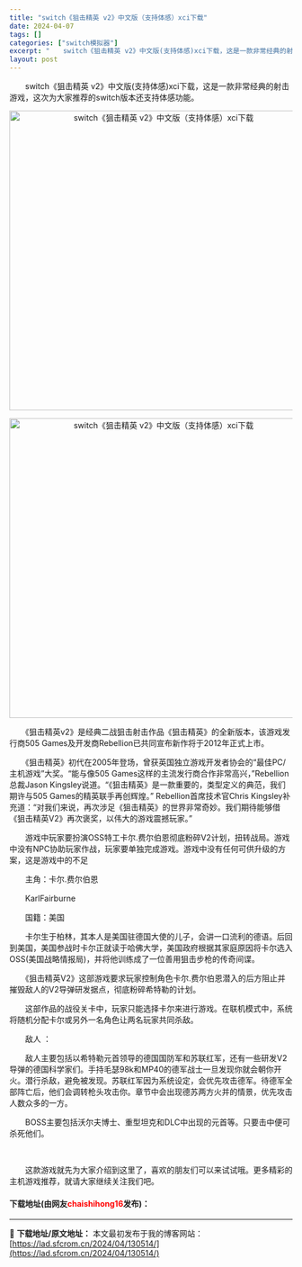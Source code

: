 ```yaml
---
title: "switch《狙击精英 v2》中文版（支持体感）xci下载"
date: 2024-04-07
tags: []
categories: ["switch模拟器"]
excerpt: "　　switch《狙击精英 v2》中文版(支持体感)xci下载，这是一款非常经典的射击游戏，这次为大家推荐的switch版本还支持体感功能。 　　《狙击精英v2》是经典二战狙击射击作品《狙击精英》的全新版本，该游戏发行商505 Games及开发商Rebellion已共同宣布新作将于2012年正式上市&hellip;"
layout: post
---
```


 <p>　　switch《狙击精英 v2》中文版(支持体感)xci下载，这是一款非常经典的射击游戏，这次为大家推荐的switch版本还支持体感功能。</p> <p align="center"><img align="" border="0" src="https://lad.sfcrom.cn/wp-content/uploads/2024/04/20240407_66121e3d8b691.webp" width="533" alt="switch《狙击精英 v2》中文版（支持体感）xci下载" /></p> <p align="center"><img align="" border="0" src="https://lad.sfcrom.cn/wp-content/uploads/2024/04/20240407_66121e3de776e.webp" width="533" alt="switch《狙击精英 v2》中文版（支持体感）xci下载" /></p> <p>　　《狙击精英v2》是经典二战狙击射击作品《狙击精英》的全新版本，该游戏发行商505 Games及开发商Rebellion已共同宣布新作将于2012年正式上市。</p> <p>　　《狙击精英》初代在2005年登场，曾获英国独立游戏开发者协会的&ldquo;最佳PC/主机游戏&rdquo;大奖。&ldquo;能与像505 Games这样的主流发行商合作非常高兴，&rdquo;Rebellion总裁Jason Kingsley说道。&ldquo;《狙击精英》是一款重要的，类型定义的典范，我们期许与505 Games的精英联手再创辉煌。&rdquo; Rebellion首席技术官Chris Kingsley补充道：&ldquo;对我们来说，再次涉足《狙击精英》的世界非常奇妙。我们期待能够借《狙击精英V2》再次褒奖，以伟大的游戏震撼玩家。&rdquo;</p> <p>　　游戏中玩家要扮演OSS特工卡尔.费尔伯恩彻底粉碎V2计划，扭转战局。游戏中没有NPC协助玩家作战，玩家要单独完成游戏。游戏中没有任何可供升级的方案，这是游戏中的不足</p> <p>　　主角：卡尔.费尔伯恩</p> <p>　　KarlFairburne</p> <p>　　国籍：美国</p> <p>　　卡尔生于柏林，其本人是美国驻德国大使的儿子，会讲一口流利的德语。后回到美国，美国参战时卡尔正就读于哈佛大学，美国政府根据其家庭原因将卡尔选入OSS(美国战略情报局)，并将他训练成了一位善用狙击步枪的传奇间谍。</p> <p>　　《狙击精英V2》这部游戏要求玩家控制角色卡尔.费尔伯恩潜入的后方阻止并摧毁敌人的V2导弹研发据点，彻底粉碎希特勒的计划。</p> <p>　　这部作品的战役关卡中，玩家只能选择卡尔来进行游戏。在联机模式中，系统将随机分配卡尔或另外一名角色让两名玩家共同杀敌。</p> <p>　　敌人 ：</p> <p>　　敌人主要包括以希特勒元首领导的德国国防军和苏联红军，还有一些研发V2导弹的德国科学家们。手持毛瑟98k和MP40的德军战士一旦发现你就会朝你开火。潜行杀敌，避免被发现。苏联红军因为系统设定，会优先攻击德军。待德军全部阵亡后，他们会调转枪头攻击你。章节中会出现德苏两方火并的情景，优先攻击人数众多的一方。</p> <p>　　BOSS主要包括沃尔夫博士、重型坦克和DLC中出现的元首等。只要击中便可杀死他们。</p> <p>&nbsp;</p> <p>　　这款游戏就先为大家介绍到这里了，喜欢的朋友们可以来试试哦。更多精彩的主机游戏推荐，就请大家继续关注我们吧。</p> <p><h4>下载地址(由网友<font color="red">chaishihong16</font>发布)：</h4></p> 

---
📖 **下载地址/原文地址：** 本文最初发布于我的博客网站：[https://lad.sfcrom.cn/2024/04/130514/](https://lad.sfcrom.cn/2024/04/130514/)
